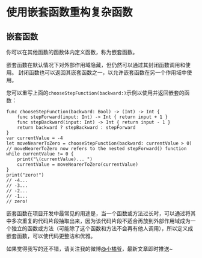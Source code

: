 # 使用嵌套函数重构复杂函数
## 嵌套函数
你可以在其他函数的函数体内定义函数，称为嵌套函数。

嵌套函数在默认情况下对外部作用域隐藏，但仍然可以通过其封闭函数调用和使用。 封闭函数也可以返回其嵌套函数之一，以允许嵌套函数在另一个作用域中使用。

您可以重写上面的`chooseStepFunction(backward:)`示例以使用并返回嵌套的函数：
```
func chooseStepFunction(backward: Bool) -> (Int) -> Int {
    func stepForward(input: Int) -> Int { return input + 1 }
    func stepBackward(input: Int) -> Int { return input - 1 }
    return backward ? stepBackward : stepForward
}
var currentValue = -4
let moveNearerToZero = chooseStepFunction(backward: currentValue > 0)
// moveNearerToZero now refers to the nested stepForward() function
while currentValue != 0 {
    print("\(currentValue)... ")
    currentValue = moveNearerToZero(currentValue)
}
print("zero!")
// -4...
// -3...
// -2...
// -1...
// zero!
```
嵌套函数在项目开发中最常见的用途是，当一个函数或方法过长时，可以通过将其中多次重复的代码片段抽取出来，因为该代码片段不适合再放到外部作用域成为一个独立的函数或方法（可能除了这个函数和方法不会再有他人调用），所以定义成嵌套函数，可以使代码更整洁和优雅。

如果觉得我写的还不错，请关注我的微博[@小橘爷](http://weibo.com/yanghaoyu0225)，最新文章即时推送~